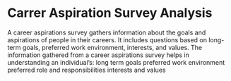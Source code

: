 # Carrer Aspiration Survey Analysis

A career aspirations survey gathers information about the goals and aspirations of people in their careers. It includes questions based on long-term goals, preferred work environment, interests, and values.
The information gathered from a career aspirations survey helps in understanding an individual’s:
long term goals
preferred work environment
preferred role and responsibilities
interests and values
